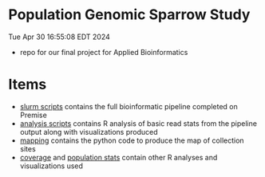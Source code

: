 # Population Genomic Sparrow Study
Tue Apr 30 16:55:08 EDT 2024

- repo for our final project for Applied Bioinformatics

# Items
- [slurm scripts](./slurm_scripts) contains the full bioinformatic pipeline completed on Premise
- [analysis scripts](./analysis_scripts) contains R analysis of basic read stats from the pipeline output along with visualizations produced
- [mapping](./mapping) contains the python code to produce the map of collection sites
- [coverage](./coverage) and [population stats](./population_stats) contain other R analyses and visualizations used


